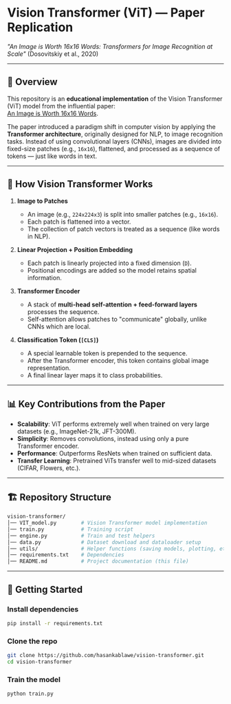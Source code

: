 # Vision Transformer (ViT) — Paper Replication  
*"An Image is Worth 16x16 Words: Transformers for Image Recognition at Scale"* (Dosovitskiy et al., 2020)

---

## 📖 Overview  

This repository is an **educational implementation** of the Vision Transformer (ViT) model from the influential paper:  
[An Image is Worth 16x16 Words](https://arxiv.org/abs/2010.11929).  

The paper introduced a paradigm shift in computer vision by applying the **Transformer architecture**, originally designed for NLP, to image recognition tasks. Instead of using convolutional layers (CNNs), images are divided into fixed-size patches (e.g., `16x16`), flattened, and processed as a sequence of tokens — just like words in text.

---

## 🧩 How Vision Transformer Works  

1. **Image to Patches**  
   - An image (e.g., `224x224x3`) is split into smaller patches (e.g., `16x16`).  
   - Each patch is flattened into a vector.  
   - The collection of patch vectors is treated as a sequence (like words in NLP).  

2. **Linear Projection + Position Embedding**  
   - Each patch is linearly projected into a fixed dimension (`D`).  
   - Positional encodings are added so the model retains spatial information.  

3. **Transformer Encoder**  
   - A stack of **multi-head self-attention + feed-forward layers** processes the sequence.  
   - Self-attention allows patches to "communicate" globally, unlike CNNs which are local.  

4. **Classification Token (`[CLS]`)**  
   - A special learnable token is prepended to the sequence.  
   - After the Transformer encoder, this token contains global image representation.  
   - A final linear layer maps it to class probabilities.  

---

## 📊 Key Contributions from the Paper  

- **Scalability**: ViT performs extremely well when trained on very large datasets (e.g., ImageNet-21k, JFT-300M).  
- **Simplicity**: Removes convolutions, instead using only a pure Transformer encoder.  
- **Performance**: Outperforms ResNets when trained on sufficient data.  
- **Transfer Learning**: Pretrained ViTs transfer well to mid-sized datasets (CIFAR, Flowers, etc.).  

---

## 🏗️ Repository Structure  

```bash
vision-transformer/
│── VIT_model.py        # Vision Transformer model implementation
│── train.py            # Training script
│── engine.py           # Train and test helpers
│── data.py             # Dataset download and dataloader setup
│── utils/              # Helper functions (saving models, plotting, etc.)
│── requirements.txt    # Dependencies
│── README.md           # Project documentation (this file)
```

---

## 🚀 Getting Started  

### Install dependencies
```bash
pip install -r requirements.txt
```

### Clone the repo
```bash
git clone https://github.com/hasankablawe/vision-transformer.git
cd vision-transformer
```

### Train the model
```bash
python train.py
```
